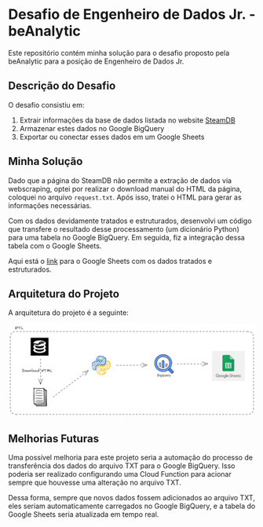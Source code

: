 # Desafio de Engenheiro de Dados Jr. - beAnalytic

Este repositório contém minha solução para o desafio proposto pela beAnalytic para a posição de Engenheiro de Dados Jr.

## Descrição do Desafio

O desafio consistiu em:

1. Extrair informações da base de dados listada no website [SteamDB](https://steamdb.info/sales/)
2. Armazenar estes dados no Google BigQuery
3. Exportar ou conectar esses dados em um Google Sheets

## Minha Solução

Dado que a página do SteamDB não permite a extração de dados via webscraping, optei por realizar o download manual do HTML da página, coloquei no arquivo `request.txt`. Após isso, tratei o HTML para gerar as informações necessárias.

Com os dados devidamente tratados e estruturados, desenvolvi um código que transfere o resultado desse processamento (um dicionário Python) para uma tabela no Google BigQuery. Em seguida, fiz a integração dessa tabela com o Google Sheets.

Aqui está o [link](https://docs.google.com/spreadsheets/d/1yvmkhXEPdnjMMDFoqKl6zo4wa-3uY7sSfsixKt3d6B4/edit#gid=275292057) para o Google Sheets com os dados tratados e estruturados.

## Arquitetura do Projeto

A arquitetura do projeto é a seguinte:

<p align="center">
  <img src= "arquitetura/elt_bq_sheets.png" >
</p>

## Melhorias Futuras

Uma possível melhoria para este projeto seria a automação do processo de transferência dos dados do arquivo TXT para o Google BigQuery. Isso poderia ser realizado configurando uma Cloud Function para acionar sempre que houvesse uma alteração no arquivo TXT.

Dessa forma, sempre que novos dados fossem adicionados ao arquivo TXT, eles seriam automaticamente carregados no Google BigQuery, e a tabela do Google Sheets seria atualizada em tempo real.

